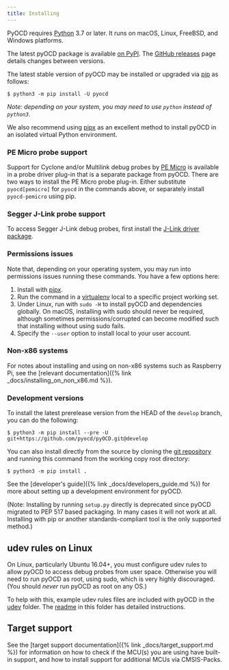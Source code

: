 ```yaml
---
title: Installing
---
```


PyOCD requires [Python](https://python.org/) 3.7 or later. It runs on macOS,
Linux, FreeBSD, and Windows platforms.

The latest pyOCD package is available [on PyPI](https://pypi.python.org/pypi/pyOCD/). The
[GitHub releases](https://github.com/pyocd/pyOCD/releases) page details changes between versions.

The latest stable version of pyOCD may be installed or upgraded via [pip](https://pip.pypa.io/en/stable/index.html)
as follows:

```
$ python3 -m pip install -U pyocd
```

_Note: depending on your system, you may need to use `python` instead of `python3`._

We also recommend using [pipx](https://pypa.github.io/pipx/) as an excellent method to install pyOCD in an isolated
virtual Python environment.


### PE Micro probe support

Support for Cyclone and/or Multilink debug probes by [PE Micro](https://pemicro.com/) is available in a probe
driver plug-in that is a separate package from pyOCD. There are two ways to install the PE Micro probe plug-in.
Either substitute `pyocd[pemicro]` for `pyocd` in the commands above, or separately install `pyocd-pemicro`
using pip.

### Segger J-Link probe support

To access Segger J-Link debug probes, first install the [J-Link driver package](https://www.segger.com/downloads/jlink/).


### Permissions issues

Note that, depending on your operating system, you may run into permissions issues running these commands.
You have a few options here:

1. Install with [pipx](https://pypa.github.io/pipx/).
2. Run the command in a [virtualenv](https://virtualenv.pypa.io/en/latest/)
   local to a specific project working set.
3. Under Linux, run with `sudo -H` to install pyOCD and dependencies globally. On macOS, installing with sudo
    should never be required, although sometimes permissions/corrupted can become modified such that installing without
    using sudo fails.
4. Specify the `--user` option to install local to your user account.


### Non-x86 systems

For notes about installing and using on non-x86 systems such as Raspberry Pi, see the
[relevant documentation]({% link _docs/installing_on_non_x86.md %}).


### Development versions

To install the latest prerelease version from the HEAD of the `develop` branch, you can do
the following:

```
$ python3 -m pip install --pre -U git+https://github.com/pyocd/pyOCD.git@develop
```

You can also install directly from the source by cloning the [git repository](https://github.com/pyocd/pyOCD) and
running this command from the working copy root directory:

```
$ python3 -m pip install .
```

See the [developer's guide]({% link _docs/developers_guide.md %}) for more about setting up a development
environment for pyOCD.

(Note: Installing by running `setup.py` directly is deprecated since pyOCD migrated to PEP 517 based packaging.
In many cases it will not work at all. Installing with pip or another standards-compliant tool is the only
supported method.)


udev rules on Linux
-------------------

On Linux, particularly Ubuntu 16.04+, you must configure udev rules to allow pyOCD to access debug
probes from user space. Otherwise you will need to run pyOCD as root, using sudo, which is very
highly discouraged. (You should _never_ run pyOCD as root on any OS.)

To help with this, example udev rules files are included with pyOCD in the
[udev](https://github.com/pyocd/pyOCD/tree/main/udev) folder. The
[readme](https://github.com/pyocd/pyOCD/tree/main/udev/README.md) in this folder has detailed
instructions.


Target support
--------------

See the [target support documentation]({% link _docs/target_support.md %}) for information on how to check if
the MCU(s) you are using have built-in support, and how to install support for additional MCUs via
CMSIS-Packs.



